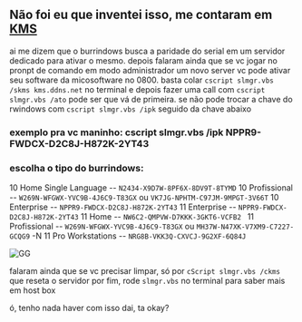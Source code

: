 ## Não foi eu que inventei isso, me contaram em [KMS](https://gist.github.com/mokoshalb/b87326bbb62805e94da72f8d0f73f563)

ai me dizem que o burrindows busca a paridade do serial em um servidor dedicado para ativar o mesmo.
depois falaram ainda que se vc jogar no pronpt de comando em modo administrador um novo server vc pode ativar seu software da micosoftware no 0800.
basta colar 
```cscript slmgr.vbs /skms kms.ddns.net``` 
no terminal e depois fazer uma call com 
```cscript slmgr.vbs /ato```
pode ser que vá de primeira.
se não pode trocar a chave do rwindows com
```cscript slmgr.vbs /ipk```
seguido da chave abaixo


### exemplo pra vc maninho: cscript slmgr.vbs /ipk NPPR9-FWDCX-D2C8J-H872K-2YT43

### escolha o tipo do burrindows:
10 Home Single Language -- ```N2434-X9D7W-8PF6X-8DV9T-8TYMD```
10 Profissional -- ```W269N-WFGWX-YVC9B-4J6C9-T83GX``` ou ```VK7JG-NPHTM-C97JM-9MPGT-3V66T``` 
10 Enterprise -- ```NPPR9-FWDCX-D2C8J-H872K-2YT43```
11 Enterprise -- ```NPPR9-FWDCX-D2C8J-H872K-2YT43```
11 Home -- ```NW6C2-QMPVW-D7KKK-3GKT6-VCFB2 ```
11 Profissional -- ```W269N-WFGWX-YVC9B-4J6C9-T83GX``` ou ```MH37W-N47XK-V7XM9-C7227-GCQG9```	-N
11 Pro Workstations --	```NRG8B-VKK3Q-CXVCJ-9G2XF-6Q84J```

![GG](https://media.tenor.com/O7I6jP528WoAAAAi/potato-kawaii-potato.gif)

falaram ainda que se vc precisar limpar, só por ```cScript slmgr.vbs /ckms``` que reseta o servidor 
por fim, rode ```slmgr.vbs``` no terminal para saber mais em host box

ó, tenho nada haver com isso dai, ta okay?
